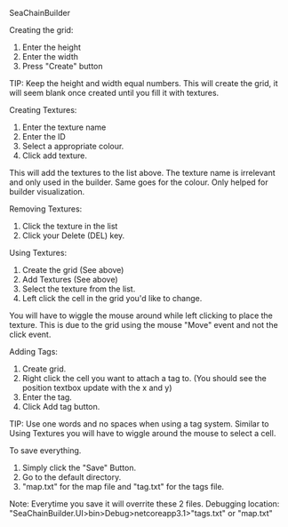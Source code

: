 SeaChainBuilder

Creating the grid:

1. Enter the height 
2. Enter the width
3. Press "Create" button

TIP: Keep the height and width equal numbers.
This will create the grid, it will seem blank once created until you fill it with textures.


Creating Textures:
1. Enter the texture name
2. Enter the ID
3. Select a appropriate colour.
4. Click add texture.

This will add the textures to the list above. The texture name is irrelevant and only used in the builder. 
Same goes for the colour. Only helped for builder visualization.


Removing Textures:
1. Click the texture in the list  
2. Click your Delete (DEL) key.


Using Textures:
1. Create the grid (See above)
2. Add Textures (See above)
3. Select the texture from the list.
4. Left click the cell in the grid you'd like to change.

You will have to wiggle the mouse around while left clicking to place the texture. 
This is due to the grid using the mouse "Move" event and not the click event.


Adding Tags:
1. Create grid.
2. Right click the cell you want to attach a tag to. (You should see the position textbox update with the x and y)
3. Enter the tag.
4. Click Add tag button.

TIP: Use one words and no spaces when using a tag system.
Similar to Using Textures you will have to wiggle around the mouse to select a cell.


To save everything.
1. Simply click the "Save" Button.
2. Go to the default directory.
3. "map.txt" for the map file and "tag.txt" for the tags file.

Note: Everytime you save it will overrite these 2 files.
Debugging location: "SeaChainBuilder.UI>bin>Debug>netcoreapp3.1>"tags.txt" or "map.txt"


